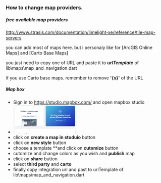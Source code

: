### How to change map providers.

##### free available map providers
http://www.strasis.com/documentation/limelight-xe/reference/tile-map-servers 

you can add most of maps here. but i personaly like for [ArcGIS Online Maps] and [Carto Base Maps]

you just need to copy one of URL and paste it to ***urlTemplate*** of lib\maps\map_and_navigation.dart

if you use Carto base maps. remember to remove **'{s}'** of the URL

##### Map box

-  Sign in to https://studio.mapbox.com/ and open mapbox studio
-  <img src="https://raw.githubusercontent.com/CodeFoxLk/flutter_car_dashboard/main/images/1.png" alt="alt text" width="200"/>
-  click on **create a map in studuio** button
-  click on **new style** button
-  choose a template **and click on **cutomize** button
-  cutomize and change colors as you wish and **publish** map
-  click on **share** button
-  select **third party** and **carto**
-  finally copy integration url and past to urlTemplate of lib\maps\map_and_navigation.dart 

